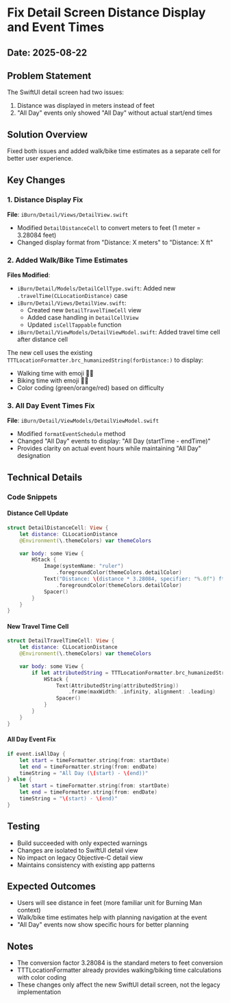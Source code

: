 # Fix Detail Screen Distance Display and Event Times

## Date: 2025-08-22

## Problem Statement
The SwiftUI detail screen had two issues:
1. Distance was displayed in meters instead of feet
2. "All Day" events only showed "All Day" without actual start/end times

## Solution Overview
Fixed both issues and added walk/bike time estimates as a separate cell for better user experience.

## Key Changes

### 1. Distance Display Fix
**File**: `iBurn/Detail/Views/DetailView.swift`
- Modified `DetailDistanceCell` to convert meters to feet (1 meter = 3.28084 feet)
- Changed display format from "Distance: X meters" to "Distance: X ft"

### 2. Added Walk/Bike Time Estimates
**Files Modified**:
- `iBurn/Detail/Models/DetailCellType.swift`: Added new `.travelTime(CLLocationDistance)` case
- `iBurn/Detail/Views/DetailView.swift`: 
  - Created new `DetailTravelTimeCell` view
  - Added case handling in `DetailCellView`
  - Updated `isCellTappable` function
- `iBurn/Detail/ViewModels/DetailViewModel.swift`: Added travel time cell after distance cell

The new cell uses the existing `TTTLocationFormatter.brc_humanizedString(forDistance:)` to display:
- Walking time with emoji 🚶🏽
- Biking time with emoji 🚴🏽
- Color coding (green/orange/red) based on difficulty

### 3. All Day Event Times Fix
**File**: `iBurn/Detail/ViewModels/DetailViewModel.swift`
- Modified `formatEventSchedule` method
- Changed "All Day" events to display: "All Day (startTime - endTime)"
- Provides clarity on actual event hours while maintaining "All Day" designation

## Technical Details

### Code Snippets

#### Distance Cell Update
```swift
struct DetailDistanceCell: View {
    let distance: CLLocationDistance
    @Environment(\.themeColors) var themeColors
    
    var body: some View {
        HStack {
            Image(systemName: "ruler")
                .foregroundColor(themeColors.detailColor)
            Text("Distance: \(distance * 3.28084, specifier: "%.0f") ft")
                .foregroundColor(themeColors.detailColor)
            Spacer()
        }
    }
}
```

#### New Travel Time Cell
```swift
struct DetailTravelTimeCell: View {
    let distance: CLLocationDistance
    @Environment(\.themeColors) var themeColors
    
    var body: some View {
        if let attributedString = TTTLocationFormatter.brc_humanizedString(forDistance: distance) {
            HStack {
                Text(AttributedString(attributedString))
                    .frame(maxWidth: .infinity, alignment: .leading)
                Spacer()
            }
        }
    }
}
```

#### All Day Event Fix
```swift
if event.isAllDay {
    let start = timeFormatter.string(from: startDate)
    let end = timeFormatter.string(from: endDate)
    timeString = "All Day (\(start) - \(end))"
} else {
    let start = timeFormatter.string(from: startDate)
    let end = timeFormatter.string(from: endDate)
    timeString = "\(start) - \(end)"
}
```

## Testing
- Build succeeded with only expected warnings
- Changes are isolated to SwiftUI detail view
- No impact on legacy Objective-C detail view
- Maintains consistency with existing app patterns

## Expected Outcomes
- Users will see distance in feet (more familiar unit for Burning Man context)
- Walk/bike time estimates help with planning navigation at the event
- "All Day" events now show specific hours for better planning

## Notes
- The conversion factor 3.28084 is the standard meters to feet conversion
- TTTLocationFormatter already provides walking/biking time calculations with color coding
- These changes only affect the new SwiftUI detail screen, not the legacy implementation